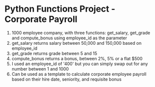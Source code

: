 # Python Functions Project - Corporate Payroll

1. 1000 employee company, with three functions: get_salary, get_grade and compute_bonus using employee_id as the parameter
2. get_salary returns salary between 50,000 and 150,000 based on employee_id
3. get_grade returns grade between 5 and 15
4. compute_bonus returns a bonus, between 2%, 5% or a flat $500
5. I used an employee_id of '400' but you can simply swap out for any number between 1 and 1000
6. Can be used as a template to calculate corporate employee payroll based on their hire date, seniority, and requisite bonus
